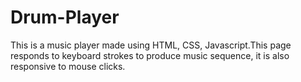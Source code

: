 # Drum-Player

This is a music player made using HTML, CSS, Javascript.This page responds to keyboard strokes to produce music sequence, it is also responsive to mouse clicks.
